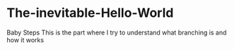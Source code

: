 # The-inevitable-Hello-World
Baby Steps
This is the part where I try to understand what branching is and how it works

